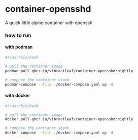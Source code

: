 # container-opensshd
A quick little alpine container with openssh

### how to run
#### with podman
```sh
#!/usr/bin/bash

# pull the contianer image
podman pull ghcr.io/vibrantleaf/container-opensshd:nightly

# compose the container stack
podman-compose --file ./docker-compose.yaml up -d
```
#### with docker
```sh
#!/usr/bin/bash

# pull the contianer image
docker pull ghcr.io/vibrantleaf/container-opensshd:nightly

# compose the contianer stack
docker compose --file ./docker-compose.yaml up -d
```
